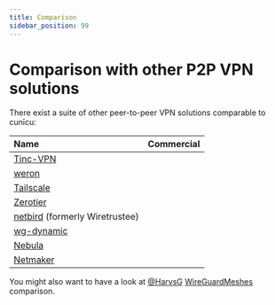 ```yaml
---
title: Comparison
sidebar_position: 99
---
```


# Comparison with other P2P VPN solutions

There exist a suite of other peer-to-peer VPN solutions comparable to cunīcu:

| Name                                                  | Commercial    | 
| :--                                                   | :--           |
| [Tinc-VPN](https://www.tinc-vpn.org/)                 |               |
| [weron](https://github.com/pojntfx/weron)             |               |
| [Tailscale](https://tailscale.com/)                   |               |
| [Zerotier](https://www.zerotier.com/)                 |               |
| [netbird](https://netbird.io/) (formerly Wiretrustee) |               |
| [wg-dynamic](https://github.com/WireGuard/wg-dynamic/blob/master/docs/idea.md)
| [Nebula](https://github.com/slackhq/nebula)           |               |
| [Netmaker](https://www.netmaker.org/)                 |               |

You might also want to have a look at [@HarvsG](https://github.com/HarvsG) [WireGuardMeshes](https://github.com/HarvsG/WireGuardMeshes) comparison.